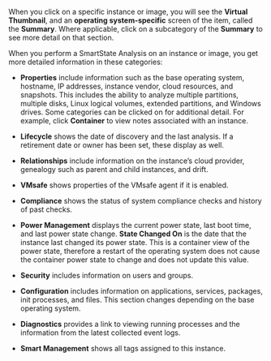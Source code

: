 When you click on a specific instance or image, you will see the
**Virtual Thumbnail**, and an **operating system-specific** screen of
the item, called the **Summary**. Where applicable, click on a
subcategory of the **Summary** to see more detail on that section.

<div class="note">

When you perform a SmartState Analysis on an instance or image, you get
more detailed information in these categories:

</div>

  - **Properties** include information such as the base operating
    system, hostname, IP addresses, instance vendor, cloud resources,
    and snapshots. This includes the ability to analyze multiple
    partitions, multiple disks, Linux logical volumes, extended
    partitions, and Windows drives. Some categories can be clicked on
    for additional detail. For example, click **Container** to view
    notes associated with an instance.

  - **Lifecycle** shows the date of discovery and the last analysis. If
    a retirement date or owner has been set, these display as well.

  - **Relationships** include information on the instance’s cloud
    provider, genealogy such as parent and child instances, and drift.

  - **VMsafe** shows properties of the VMsafe agent if it is enabled.

  - **Compliance** shows the status of system compliance checks and
    history of past checks.

  - **Power Management** displays the current power state, last boot
    time, and last power state change. **State Changed On** is the date
    that the instance last changed its power state. This is a container
    view of the power state, therefore a restart of the operating system
    does not cause the container power state to change and does not
    update this value.

  - **Security** includes information on users and groups.

  - **Configuration** includes information on applications, services,
    packages, init processes, and files. This section changes depending
    on the base operating system.

  - **Diagnostics** provides a link to viewing running processes and the
    information from the latest collected event logs.

  - **Smart Management** shows all tags assigned to this instance.
